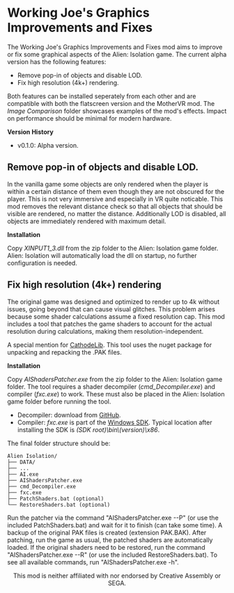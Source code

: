 # Working Joe's Graphics Improvements and Fixes

The Working Joe's Graphics Improvements and Fixes mod aims to improve or fix some graphical aspects of the Alien: Isolation game. The current alpha version has the following features:

- Remove pop-in of objects and disable LOD.
- Fix high resolution (4k+) rendering.

Both features can be installed seperately from each other and are compatible with both the flatscreen version and the MotherVR mod. The *Image Comparison* folder showcases examples of the mod's effects. Impact on performance should be minimal for modern hardware.

**Version History**
- v0.1.0: Alpha version.

## Remove pop-in of objects and disable LOD.

In the vanilla game some objects are only rendered when the player is within a certain distance of them even though they are not obscured for the player. This is not very immersive and especially in VR quite noticable. This mod removes the relevant distance check so that all objects that should be visible are rendered, no matter the distance. Additionally LOD is disabled, all objects are immediately rendered with maximum detail. 

**Installation**

Copy *XINPUT1_3.dll* from the zip folder to the Alien: Isolation game folder. Alien: Isolation will automatically load the dll on startup, no further configuration is needed.

## Fix high resolution (4k+) rendering

The original game was designed and optimized to render up to 4k without issues, going beyond that can cause visual glitches. This problem arises because some shader calculations assume a fixed resolution cap. This mod includes a tool that patches the game shaders to account for the actual resolution during calculations, making them resolution-independent.

A special mention for [CathodeLib](https://github.com/OpenCAGE/CathodeLib). This tool uses the nuget package for unpacking and repacking the .PAK files.

**Installation**

Copy *AIShadersPatcher.exe* from the zip folder to the Alien: Isolation game folder. The tool requires a shader decompiler (*cmd_Decompiler.exe*) and compiler (*fxc.exe*) to work. These must also be placed in the Alien: Isolation game folder before running the tool.

- Decompiler: download from [GitHub](https://github.com/etnlGD/HLSLDecompiler/releases).
- Compiler: *fxc.exe* is part of the [Windows SDK](https://developer.microsoft.com/en-us/windows/downloads/windows-sdk/). Typical location after installing the SDK is *(SDK root)\bin\\(version)\x86*.

The final folder structure should be:
```plaintext
Alien Isolation/
├── DATA/
├── ...
├── AI.exe
├── AIShadersPatcher.exe
├── cmd_Decompiler.exe
├── fxc.exe
├── PatchShaders.bat (optional)
└── RestoreShaders.bat (optional)
```
Run the patcher via the command "AIShadersPatcher.exe --P" (or use the included PatchShaders.bat) and wait for it to finish (can take some time). A backup of the original PAK files is created (extension PAK.BAK). After patching, run the game as usual, the patched shaders are automatically loaded. If the original shaders need to be restored, run the command "AIShadersPatcher.exe --R" (or use the included RestoreShaders.bat). To see all available commands, run "AIShadersPatcher.exe -h".

<p align="center">This mod is neither affiliated with nor endorsed by Creative Assembly or SEGA.</p>

